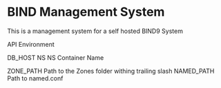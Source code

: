 # BIND Management System
This is a management system for a self hosted BIND9 System


API Environment

DB_HOST
NS NS Container Name

ZONE_PATH Path to the Zones folder withing trailing slash
NAMED_PATH Path to named.conf